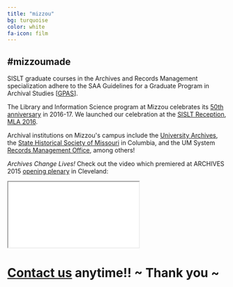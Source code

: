 ```yaml
---
title: "mizzou"
bg: turquoise
color: white
fa-icon: film
---
```


## #mizzoumade

SISLT graduate courses in the Archives and Records Management specialization adhere to the SAA Guidelines for a Graduate Program in Archival Studies [[GPAS](http://www2.archivists.org/category/tags/gpas)].

The Library and Information Science program at Mizzou celebrates its [50th anniversary](http://sislt.missouri.edu/lis/#program-history) in 2016-17. We launched our celebration at the [SISLT Reception](http://sislt.missouri.edu/sislt_events/sislt-reception-at-mla/), [MLA 2016](http://molib.org/conference/2016-conference/).

Archival institutions on Mizzou's campus include the [University Archives](http://muarchives.missouri.edu/), the [State Historical Society of Missouri](http://shsmo.org/about/columbia/) in Columbia, and the UM System [Records Management Office](https://www.umsystem.edu/ums/fa/management/records/about), among others!

*Archives Change Lives!* Check out the video which premiered at ARCHIVES 2015 [opening plenary](http://archivists.org/am2015/opening-plenary-video#.WQ_pIdorKUk) in Cleveland:

<div class="icontain"><iframe src="//www.youtube.com/embed/HXI5G9ptXxo" allowfullscreen></iframe></div>



# [Contact us](mailto:SAAMUSC@gmail.com) anytime!! ~ Thank you ~

